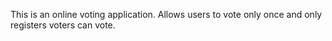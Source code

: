 This is an online voting application. Allows users to vote only once and only registers voters can vote.
